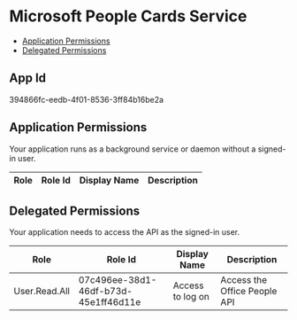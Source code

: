 # Microsoft People Cards Service
- [Application Permissions](#application-permissions)
- [Delegated Permissions](#delegated-permissions)

## App Id
394866fc-eedb-4f01-8536-3ff84b16be2a

## Application Permissions
Your application runs as a background service or daemon without a signed-in user.

| Role | Role Id | Display Name | Description |
|---|---|---|---|

## Delegated Permissions
Your application needs to access the API as the signed-in user. 

| Role | Role Id | Display Name | Description |
|---|---|---|---|
| User.Read.All | 07c496ee-38d1-46df-b73d-45e1ff46d11e | Access to log on | Access the Office People API |

